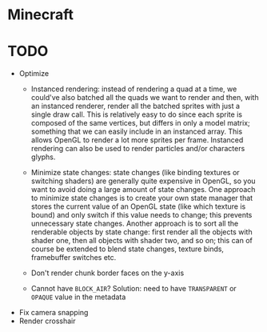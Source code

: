# Minecraft

# TODO
- Optimize
    - Instanced rendering: instead of rendering a quad at a time, we could've also batched all the quads we want to render and then, with an instanced renderer, 
      render all the batched sprites with just a single draw call. This is relatively easy to do since each sprite is composed of the same vertices, but differs in 
      only a model matrix; something that we can easily include in an instanced array. This allows OpenGL to render a lot more sprites per frame. 
      Instanced rendering can also be used to render particles and/or characters glyphs.
    - Minimize state changes: state changes (like binding textures or switching shaders) are generally quite expensive in OpenGL, so you want to avoid doing a 
      large amount of state changes. One approach to minimize state changes is to create your own state manager that stores the current value of an OpenGL state 
      (like which texture is bound) and only switch if this value needs to change; this prevents unnecessary state changes. Another approach is to sort all the 
      renderable objects by state change: first render all the objects with shader one, then all objects with shader two, and so on; this can of course be extended 
      to blend state changes, texture binds, framebuffer switches etc.

    - Don't render chunk border faces on the y-axis
    - Cannot have `BLOCK_AIR`? Solution: need to have `TRANSPARENT` or `OPAQUE` value in the metadata
- Fix camera snapping
- Render crosshair
